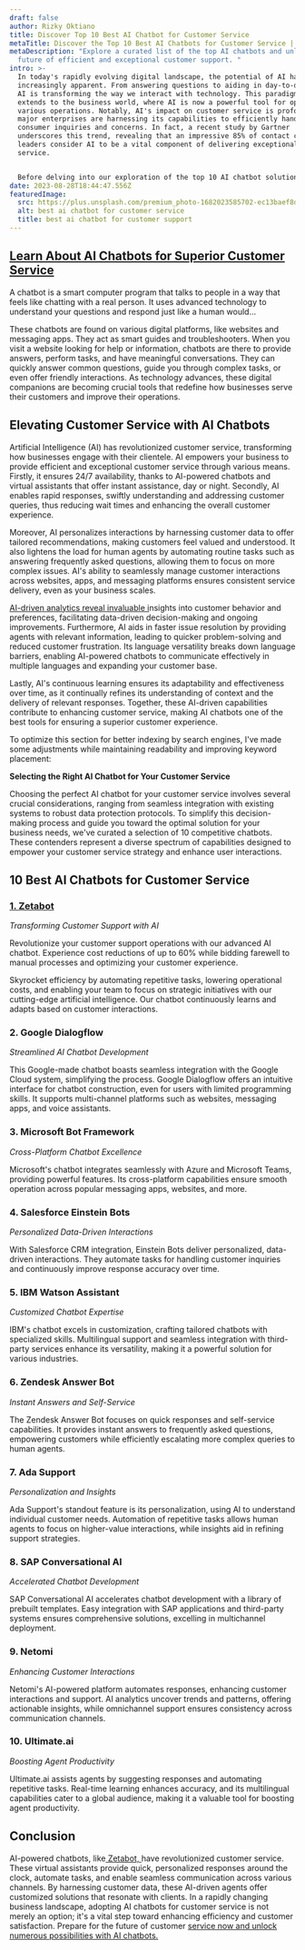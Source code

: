 ```yaml
---
draft: false
author: Rizky Oktiano
title: Discover Top 10 Best AI Chatbot for Customer Service
metaTitle: Discover the Top 10 Best AI Chatbots for Customer Service | Zetabot
metaDescription: "Explore a curated list of the top AI chatbots and unlock the
  future of efficient and exceptional customer support. "
intro: >-
  In today's rapidly evolving digital landscape, the potential of AI has become
  increasingly apparent. From answering questions to aiding in day-to-day work,
  AI is transforming the way we interact with technology. This paradigm shift
  extends to the business world, where AI is now a powerful tool for optimizing
  various operations. Notably, AI's impact on customer service is profound; even
  major enterprises are harnessing its capabilities to efficiently handle
  consumer inquiries and concerns. In fact, a recent study by Gartner
  underscores this trend, revealing that an impressive 85% of contact center
  leaders consider AI to be a vital component of delivering exceptional customer
  service.


  Before delving into our exploration of the top 10 AI chatbot solutions for customer service, akin to the remarkable Zetabot, let's begin with a refresher on the concept of chatbots.
date: 2023-08-28T18:44:47.556Z
featuredImage:
  src: https://plus.unsplash.com/premium_photo-1682023585702-ec13baef8dc1?ixlib=rb-4.0.3&ixid=M3wxMjA3fDB8MHxwaG90by1wYWdlfHx8fGVufDB8fHx8fA%3D%3D&auto=format&fit=crop&w=870&q=80
  alt: best ai chatbot for customer service
  title: best ai chatbot for customer support
---
```

## [Learn About AI Chatbots for Superior Customer Service](https://zetabot.co/)

A chatbot is a smart computer program that talks to people in a way that feels like chatting with a real person. It uses advanced technology to understand your questions and respond just like a human would...

These chatbots are found on various digital platforms, like websites and messaging apps. They act as smart guides and troubleshooters. When you visit a website looking for help or information, chatbots are there to provide answers, perform tasks, and have meaningful conversations. They can quickly answer common questions, guide you through complex tasks, or even offer friendly interactions. As technology advances, these digital companions are becoming crucial tools that redefine how businesses serve their customers and improve their operations.

## Elevating Customer Service with AI Chatbots

Artificial Intelligence (AI) has revolutionized customer service, transforming how businesses engage with their clientele. AI empowers your business to provide efficient and exceptional customer service through various means. Firstly, it ensures 24/7 availability, thanks to AI-powered chatbots and virtual assistants that offer instant assistance, day or night. Secondly, AI enables rapid responses, swiftly understanding and addressing customer queries, thus reducing wait times and enhancing the overall customer experience.

Moreover, AI personalizes interactions by harnessing customer data to offer tailored recommendations, making customers feel valued and understood. It also lightens the load for human agents by automating routine tasks such as answering frequently asked questions, allowing them to focus on more complex issues. AI's ability to seamlessly manage customer interactions across websites, apps, and messaging platforms ensures consistent service delivery, even as your business scales.

[AI-driven analytics reveal invaluable i](https://zetabot.co/)nsights into customer behavior and preferences, facilitating data-driven decision-making and ongoing improvements. Furthermore, AI aids in faster issue resolution by providing agents with relevant information, leading to quicker problem-solving and reduced customer frustration. Its language versatility breaks down language barriers, enabling AI-powered chatbots to communicate effectively in multiple languages and expanding your customer base.

Lastly, AI's continuous learning ensures its adaptability and effectiveness over time, as it continually refines its understanding of context and the delivery of relevant responses. Together, these AI-driven capabilities contribute to enhancing customer service, making AI chatbots one of the best tools for ensuring a superior customer experience.

To optimize this section for better indexing by search engines, I've made some adjustments while maintaining readability and improving keyword placement:

**Selecting the Right AI Chatbot for Your Customer Service**

Choosing the perfect AI chatbot for your customer service involves several crucial considerations, ranging from seamless integration with existing systems to robust data protection protocols. To simplify this decision-making process and guide you toward the optimal solution for your business needs, we've curated a selection of 10 competitive chatbots. These contenders represent a diverse spectrum of capabilities designed to empower your customer service strategy and enhance user interactions.

## **10 Best AI Chatbots for Customer Service**

### **[1. Zetabot](https://zetabot.co/)**

*Transforming Customer Support with AI*

Revolutionize your customer support operations with our advanced AI chatbot. Experience cost reductions of up to 60% while bidding farewell to manual processes and optimizing your customer experience.

Skyrocket efficiency by automating repetitive tasks, lowering operational costs, and enabling your team to focus on strategic initiatives with our cutting-edge artificial intelligence. Our chatbot continuously learns and adapts based on customer interactions.

### **2. Google Dialogflow**

*Streamlined AI Chatbot Development*

This Google-made chatbot boasts seamless integration with the Google Cloud system, simplifying the process. Google Dialogflow offers an intuitive interface for chatbot construction, even for users with limited programming skills. It supports multi-channel platforms such as websites, messaging apps, and voice assistants.

### **3. Microsoft Bot Framework**

*Cross-Platform Chatbot Excellence*

Microsoft's chatbot integrates seamlessly with Azure and Microsoft Teams, providing powerful features. Its cross-platform capabilities ensure smooth operation across popular messaging apps, websites, and more.

### **4. Salesforce Einstein Bots**

*Personalized Data-Driven Interactions*

With Salesforce CRM integration, Einstein Bots deliver personalized, data-driven interactions. They automate tasks for handling customer inquiries and continuously improve response accuracy over time.

### **5. IBM Watson Assistant**

*Customized Chatbot Expertise*

IBM's chatbot excels in customization, crafting tailored chatbots with specialized skills. Multilingual support and seamless integration with third-party services enhance its versatility, making it a powerful solution for various industries.

### **6. Zendesk Answer Bot**

*Instant Answers and Self-Service*

The Zendesk Answer Bot focuses on quick responses and self-service capabilities. It provides instant answers to frequently asked questions, empowering customers while efficiently escalating more complex queries to human agents.

### **7. Ada Support**

*Personalization and Insights*

Ada Support's standout feature is its personalization, using AI to understand individual customer needs. Automation of repetitive tasks allows human agents to focus on higher-value interactions, while insights aid in refining support strategies.

### **8. SAP Conversational AI**

*Accelerated Chatbot Development*

SAP Conversational AI accelerates chatbot development with a library of prebuilt templates. Easy integration with SAP applications and third-party systems ensures comprehensive solutions, excelling in multichannel deployment.

### **9. Netomi**

*Enhancing Customer Interactions*

Netomi's AI-powered platform automates responses, enhancing customer interactions and support. AI analytics uncover trends and patterns, offering actionable insights, while omnichannel support ensures consistency across communication channels.

### **10. Ultimate.ai**

*Boosting Agent Productivity*

Ultimate.ai assists agents by suggesting responses and automating repetitive tasks. Real-time learning enhances accuracy, and its multilingual capabilities cater to a global audience, making it a valuable tool for boosting agent productivity.

## **Conclusion**

AI-powered chatbots, like[ Zetabot, ](https://zetabot.co/)have revolutionized customer service. These virtual assistants provide quick, personalized responses around the clock, automate tasks, and enable seamless communication across various channels. By harnessing customer data, these AI-driven agents offer customized solutions that resonate with clients. In a rapidly changing business landscape, adopting AI chatbots for customer service is not merely an option; it's a vital step toward enhancing efficiency and customer satisfaction. Prepare for the future of customer [service now and unlock numerous possibilities with AI chatbots.](https://zetabot.co/)